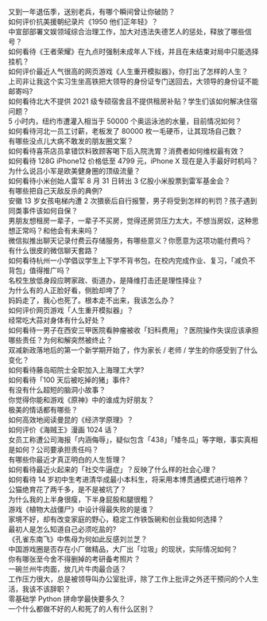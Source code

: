 又到一年退伍季，送别老兵，有哪个瞬间曾让你破防？  
如何评价抗美援朝纪录片《1950 他们正年轻》？  
中宣部部署文娱领域综合治理工作，加大对违法失德艺人的惩处，释放了哪些信号？  
如何看待《王者荣耀》在九点时强制未成年人下线，并且在未结束对局中只能选择挂机？  
如何评价最近人气很高的网页游戏《人生重开模拟器》，你打出了怎样的人生？  
上司非让我这个实习生坐高铁把大领导的身份证专门送回去，大领导的身份证不能邮寄吗?  
如何看待北大不提供 2021 级专硕宿舍且不提供租房补贴？学生们该如何解决住宿问题？  
5 小时内，纽约市遭灌入相当于 50000 个奥运泳池的水量，目前情况如何？  
如何看待河北一员工讨薪，老板发了 80000 枚一毛硬币，让其现场自己数？  
有哪些没点儿大病不敢发的朋友圈文案？  
如何看待喜茶店员拿错饮料致顾客喝下后入院洗胃？消费者如何维权最有效？  
如何看待 128G iPhone12 价格低至 4799 元，iPhone X 现在是入手最好时机吗？  
为什么说吕小军是欧美健身圈的顶级流量？  
如何看待小米创始人雷军 8 月 31 日转出 3 亿股小米股票到雷军基金会？  
有哪些把自己天敌反杀的典例?  
安徽 13 岁女孩电梯内遭 2 次猥亵后自行报警，男子将受到怎样的判罚？孩子遇到同类事件该如何自保？  
男朋友想租房一辈子，一辈子不买房，觉得还房贷压力太大，不想当房奴，这种思想正常吗？和他会有未来吗？  
微信拟推出聊天记录付费云存储服务，有哪些意义？你愿意为这项功能付费吗？  
有什么很皮的微信聊天套路？  
如何看待杭州一小学倡议学生上下学不背书包，在校内完成作业、复习，「减负不背包」值得推广吗？  
名校生放低身段应聘家政、街道办，是降维打击还是理性择业？  
为什么有的人正脸好看，侧脸却垮了？  
妈妈走了，我心也死了。根本走不出来，我该怎么办？  
如何评价网页游戏「人生重开模拟器」？  
经常吃大蒜对身体有什么好处？  
如何看待一男子在西安三甲医院看肿瘤被收「妇科费用」？医院操作失误应该承担哪些责任？为何和解突然被终止？  
双减新政落地后的第一个新学期开始了，作为家长 / 老师 / 学生的你感受到了什么变化？  
如何看待藤岛昭院士全职加入上海理工大学?  
如何看待「100 天后被吃掉的猪」事件?  
有没有什么超短的脑洞小故事？  
你觉得你能和游戏《原神》中的谁成为好朋友？  
极美的情话都有哪些？  
如何高效地阅读曼昆的《经济学原理》？  
如何评价《海贼王》漫画 1024 话？  
女员工称遭公司海报「内涵侮辱」，疑似包含「438」「矮冬瓜」等字眼，事实真相是如何？公司要承担责任吗？  
有哪些你最近才真正明白的人生哲理？  
如何看待最近火起来的「社交牛逼症」？反映了什么样的社会心理？  
如何看待 14 岁初中生考进清华成最小本科生，将采用本博贯通模式进行培养？  
公猫绝育花了两千多，是不是被坑了？  
为什么我的上半身很瘦，下半身屁股和腿很粗？  
游戏《植物大战僵尸》中设计得最失败的是谁？  
家境不好，却有改变家庭的野心，稳定工作铁饭碗和创业我如何选择？  
最初人是怎么知道自己必须吃盐的?  
《孔雀东南飞》中焦母为何如此反感刘兰芝？  
中国游戏圈是否存在小厂做精品，大厂出「垃圾」的现状，实际情况如何？  
你有哪张至今舍不得删掉的考研备考照片？  
一碗兰州牛肉面，放几片牛肉最合适？  
工作压力很大，总是被领导叫办公室批评，除了工作上批评之外还干预问的个人生活，我该不该辞职？  
零基础学 Python 拼命学最快要多久？  
一个什么都做不好的人和死了的人有什么区别？  
